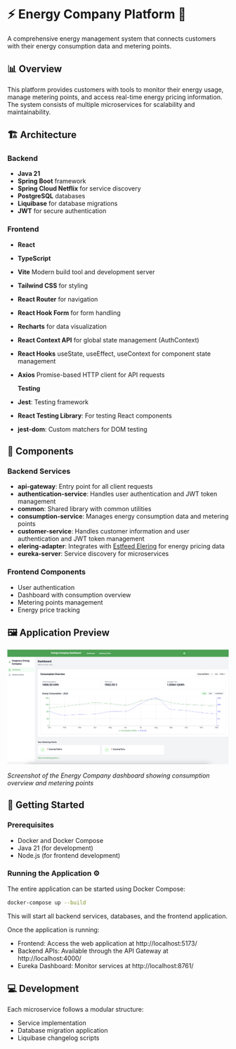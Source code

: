 # ⚡ Energy Company Platform 🔋

A comprehensive energy management system that connects customers with their energy consumption data and metering points.

## 📊 Overview

This platform provides customers with tools to monitor their energy usage, manage metering points, and access real-time energy pricing information. The system consists of multiple microservices for scalability and maintainability.

## 🏗️ Architecture

### Backend

- **Java 21**
- **Spring Boot** framework
- **Spring Cloud Netflix** for service discovery
- **PostgreSQL** databases
- **Liquibase** for database migrations
- **JWT** for secure authentication

### Frontend

- **React**
- **TypeScript**
- **Vite** Modern build tool and development server
- **Tailwind CSS** for styling
- **React Router** for navigation
- **React Hook Form** for form handling
- **Recharts** for data visualization
- **React Context API** for global state management (AuthContext)
- **React Hooks** useState, useEffect, useContext for component state management
- **Axios** Promise-based HTTP client for API requests

  **Testing**
- **Jest**: Testing framework
- **React Testing Library**: For testing React components
- **jest-dom**: Custom matchers for DOM testing

## 🧩 Components

### Backend Services

- **api-gateway**: Entry point for all client requests
- **authentication-service**: Handles user authentication and JWT token management
- **common**: Shared library with common utilities
- **consumption-service**: Manages energy consumption data and metering points
- **customer-service**: Handles customer information and user authentication and JWT token management
- **elering-adapter**: Integrates with [Estfeed Elering](https://estfeed.elering.ee/exchange-prices) for energy pricing data
- **eureka-server**: Service discovery for microservices

### Frontend Components

- User authentication
- Dashboard with consumption overview
- Metering points management
- Energy price tracking

## 🖼️ Application Preview

![sample_web_design.png](docs/pictures/sample_web_design.png)

*Screenshot of the Energy Company dashboard showing consumption overview and metering points*

## 🚀 Getting Started

### Prerequisites

- Docker and Docker Compose
- Java 21 (for development)
- Node.js (for frontend development)

### Running the Application ⚙️

The entire application can be started using Docker Compose:

```bash
docker-compose up --build
```

This will start all backend services, databases, and the frontend application.

Once the application is running:
- Frontend: Access the web application at http://localhost:5173/
- Backend APIs: Available through the API Gateway at http://localhost:4000/
- Eureka Dashboard: Monitor services at http://localhost:8761/

## 💻 Development

Each microservice follows a modular structure:
- Service implementation
- Database migration application
- Liquibase changelog scripts
